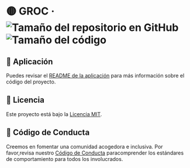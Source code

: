 # 🟡 GROC &middot; ![Tamaño del repositorio en GitHub][1] ![Tamaño del código][2]

## 🚀 Aplicación

Puedes revisar el [README de la aplicación](../../app/README.md) para más
información sobre el código del proyecto.

## 📃 Licencia

Este proyecto está bajo la [Licencia MIT](../../LICENSE).

## 🤝 Código de Conducta

Creemos en fomentar una comunidad acogedora e inclusiva. Por favor,revisa
nuestro [Código de Conducta](../../CODE_OF_CONDUCT.md) paracomprender los
estándares de comportamiento para todos los involucrados.

[1]: https://img.shields.io/github/repo-size/sergih28/groc?style=for-the-badge&logo=github&label=Repo&labelColor=333&color=6cc644
[2]: https://img.shields.io/github/languages/code-size/sergih28/groc?style=for-the-badge&logo=visualstudiocode&label=Code&labelColor=0078d7&color=gray
